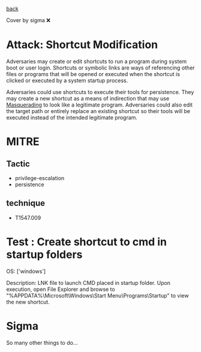 [back](../index.md)

Cover by sigma :x: 

# Attack: Shortcut Modification

 Adversaries may create or edit shortcuts to run a program during system boot or user login. Shortcuts or symbolic links are ways of referencing other files or programs that will be opened or executed when the shortcut is clicked or executed by a system startup process.

Adversaries could use shortcuts to execute their tools for persistence. They may create a new shortcut as a means of indirection that may use [Masquerading](https://attack.mitre.org/techniques/T1036) to look like a legitimate program. Adversaries could also edit the target path or entirely replace an existing shortcut so their tools will be executed instead of the intended legitimate program.

# MITRE
## Tactic
  - privilege-escalation
  - persistence

## technique
  - T1547.009

# Test : Create shortcut to cmd in startup folders

OS: ['windows']

Description: LNK file to launch CMD placed in startup folder. Upon execution, open File Explorer and browse to "%APPDATA%\Microsoft\Windows\Start Menu\Programs\Startup\"
to view the new shortcut.


# Sigma

 So many other things to do...